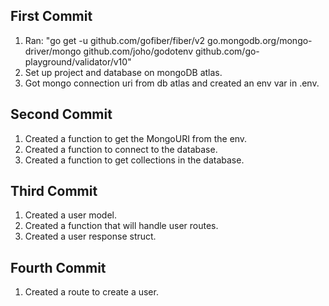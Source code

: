 ## First Commit

1. Ran: "go get -u github.com/gofiber/fiber/v2 go.mongodb.org/mongo-driver/mongo github.com/joho/godotenv github.com/go-playground/validator/v10"
2. Set up project and database on mongoDB atlas.
3. Got mongo connection uri from db atlas and created an env var in .env.

## Second Commit

1. Created a function to get the MongoURI from the env.
2. Created a function to connect to the database.
3. Created a function to get collections in the database.

## Third Commit

1. Created a user model.
2. Created a function that will handle user routes.
3. Created a user response struct.

## Fourth Commit

1. Created a route to create a user.